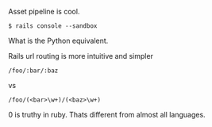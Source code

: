 Asset pipeline is cool.

    $ rails console --sandbox

What is the Python equivalent.

Rails url routing is more intuitive and simpler

    /foo/:bar/:baz 

vs

    /foo/(<bar>\w+)/(<baz>\w+)

0 is truthy in ruby. Thats different from almost all languages.